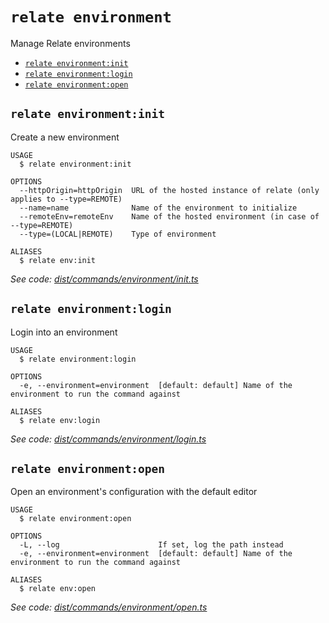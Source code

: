 `relate environment`
====================

Manage Relate environments

* [`relate environment:init`](#relate-environmentinit)
* [`relate environment:login`](#relate-environmentlogin)
* [`relate environment:open`](#relate-environmentopen)

## `relate environment:init`

Create a new environment

```
USAGE
  $ relate environment:init

OPTIONS
  --httpOrigin=httpOrigin  URL of the hosted instance of relate (only applies to --type=REMOTE)
  --name=name              Name of the environment to initialize
  --remoteEnv=remoteEnv    Name of the hosted environment (in case of --type=REMOTE)
  --type=(LOCAL|REMOTE)    Type of environment

ALIASES
  $ relate env:init
```

_See code: [dist/commands/environment/init.ts](https://github.com/neo-technology/daedalus/blob/v1.0.0/dist/commands/environment/init.ts)_

## `relate environment:login`

Login into an environment

```
USAGE
  $ relate environment:login

OPTIONS
  -e, --environment=environment  [default: default] Name of the environment to run the command against

ALIASES
  $ relate env:login
```

_See code: [dist/commands/environment/login.ts](https://github.com/neo-technology/daedalus/blob/v1.0.0/dist/commands/environment/login.ts)_

## `relate environment:open`

Open an environment's configuration with the default editor

```
USAGE
  $ relate environment:open

OPTIONS
  -L, --log                      If set, log the path instead
  -e, --environment=environment  [default: default] Name of the environment to run the command against

ALIASES
  $ relate env:open
```

_See code: [dist/commands/environment/open.ts](https://github.com/neo-technology/daedalus/blob/v1.0.0/dist/commands/environment/open.ts)_
